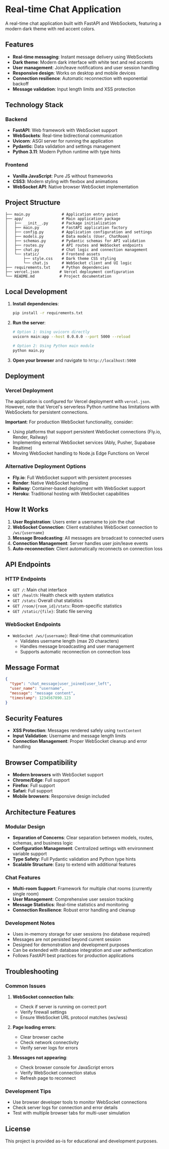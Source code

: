 # Real-time Chat Application

A real-time chat application built with FastAPI and WebSockets, featuring a modern dark theme with red accent colors.

## Features

- **Real-time messaging**: Instant message delivery using WebSockets
- **Dark theme**: Modern dark interface with white text and red accents
- **User management**: Join/leave notifications and user session handling
- **Responsive design**: Works on desktop and mobile devices
- **Connection resilience**: Automatic reconnection with exponential backoff
- **Message validation**: Input length limits and XSS protection

## Technology Stack

### Backend
- **FastAPI**: Web framework with WebSocket support
- **WebSockets**: Real-time bidirectional communication
- **Uvicorn**: ASGI server for running the application
- **Pydantic**: Data validation and settings management
- **Python 3.11**: Modern Python runtime with type hints

### Frontend
- **Vanilla JavaScript**: Pure JS without frameworks
- **CSS3**: Modern styling with flexbox and animations
- **WebSocket API**: Native browser WebSocket implementation

## Project Structure

```
├── main.py              # Application entry point
├── app/                 # Main application package
│   ├── __init__.py      # Package initialization
│   ├── main.py          # FastAPI application factory
│   ├── config.py        # Application configuration and settings
│   ├── models.py        # Data models (User, ChatRoom)
│   ├── schemas.py       # Pydantic schemas for API validation
│   ├── routes.py        # API routes and WebSocket endpoints
│   ├── chat.py          # Chat logic and connection management
│   └── static/          # Frontend assets
│       ├── style.css    # Dark theme CSS styling
│       └── chat.js      # WebSocket client and UI logic
├── requirements.txt     # Python dependencies
├── vercel.json         # Vercel deployment configuration
└── README.md           # Project documentation
```

## Local Development

1. **Install dependencies**:
   ```bash
   pip install -r requirements.txt
   ```

2. **Run the server**:
   ```bash
   # Option 1: Using uvicorn directly
   uvicorn main:app --host 0.0.0.0 --port 5000 --reload
   
   # Option 2: Using Python main module
   python main.py
   ```

3. **Open your browser** and navigate to `http://localhost:5000`

## Deployment

### Vercel Deployment
The application is configured for Vercel deployment with `vercel.json`. However, note that Vercel's serverless Python runtime has limitations with WebSockets for persistent connections.

**Important**: For production WebSocket functionality, consider:
- Using platforms that support persistent WebSocket connections (Fly.io, Render, Railway)
- Implementing external WebSocket services (Ably, Pusher, Supabase Realtime)
- Moving WebSocket handling to Node.js Edge Functions on Vercel

### Alternative Deployment Options
- **Fly.io**: Full WebSocket support with persistent processes
- **Render**: Native WebSocket handling
- **Railway**: Container-based deployment with WebSocket support
- **Heroku**: Traditional hosting with WebSocket capabilities

## How It Works

1. **User Registration**: Users enter a username to join the chat
2. **WebSocket Connection**: Client establishes WebSocket connection to `/ws/{username}`
3. **Message Broadcasting**: All messages are broadcast to connected users
4. **Connection Management**: Server handles user join/leave events
5. **Auto-reconnection**: Client automatically reconnects on connection loss

## API Endpoints

### HTTP Endpoints
- `GET /`: Main chat interface
- `GET /health`: Health check with system statistics
- `GET /stats`: Overall chat statistics
- `GET /room/{room_id}/stats`: Room-specific statistics
- `GET /static/{file}`: Static file serving

### WebSocket Endpoints
- `WebSocket /ws/{username}`: Real-time chat communication
  - Validates username length (max 20 characters)
  - Handles message broadcasting and user management
  - Supports automatic reconnection on connection loss

## Message Format

```json
{
  "type": "chat_message|user_joined|user_left",
  "user_name": "username",
  "message": "message content",
  "timestamp": 1234567890.123
}
```

## Security Features

- **XSS Protection**: Messages rendered safely using `textContent`
- **Input Validation**: Username and message length limits
- **Connection Management**: Proper WebSocket cleanup and error handling

## Browser Compatibility

- **Modern browsers** with WebSocket support
- **Chrome/Edge**: Full support
- **Firefox**: Full support
- **Safari**: Full support
- **Mobile browsers**: Responsive design included

## Architecture Features

### Modular Design
- **Separation of Concerns**: Clear separation between models, routes, schemas, and business logic
- **Configuration Management**: Centralized settings with environment variable support
- **Type Safety**: Full Pydantic validation and Python type hints
- **Scalable Structure**: Easy to extend with additional features

### Chat Features
- **Multi-room Support**: Framework for multiple chat rooms (currently single room)
- **User Management**: Comprehensive user session tracking
- **Message Statistics**: Real-time statistics and monitoring
- **Connection Resilience**: Robust error handling and cleanup

### Development Notes
- Uses in-memory storage for user sessions (no database required)
- Messages are not persisted beyond current session
- Designed for demonstration and development purposes
- Can be extended with database integration and user authentication
- Follows FastAPI best practices for production applications

## Troubleshooting

### Common Issues

1. **WebSocket connection fails**:
   - Check if server is running on correct port
   - Verify firewall settings
   - Ensure WebSocket URL protocol matches (ws/wss)

2. **Page loading errors**:
   - Clear browser cache
   - Check network connectivity
   - Verify server logs for errors

3. **Messages not appearing**:
   - Check browser console for JavaScript errors
   - Verify WebSocket connection status
   - Refresh page to reconnect

### Development Tips

- Use browser developer tools to monitor WebSocket connections
- Check server logs for connection and error details
- Test with multiple browser tabs for multi-user simulation

## License

This project is provided as-is for educational and development purposes.
